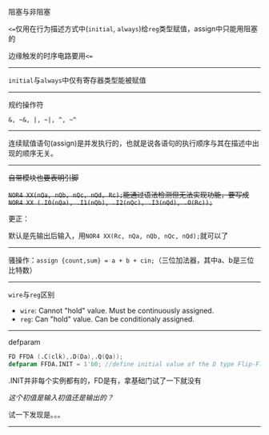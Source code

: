阻塞与非阻塞

`<=`仅用在行为描述方式中(`initial`, `always`)给`reg`类型赋值，assign中只能用阻塞的

边缘触发的时序电路要用`<=`

---

`initial`与`always`中仅有寄存器类型能被赋值

---

规约操作符

`&, ~&, |, ~|, ^, ~^`

---

连续赋值语句(assign)是并发执行的，也就是说各语句的执行顺序与其在描述中出现的顺序无关。

---

<S>自带模块也要表明引脚</S>

<S>`NOR4 XX(nQa, nQb, nQc, nQd, Rc);`能通过语法检测但无法实现功能，要写成`NOR4 XX (.I0(nQa), .I1(nQb), .I2(nQc), .I3(nQd), .O(Rc));`</S>

更正：

默认是先输出后输入，用`NOR4 XX(Rc, nQa, nQb, nQc, nQd);`就可以了

---

骚操作：`assign {count,sum} = a + b + cin;`（三位加法器，其中a、b是三位比特数）

---

`wire`与`reg`区别

- `wire`: Cannot "hold" value. Must be continuously assigned.
- `reg`:  Can "hold" value. Can be conditionaly assigned.

---

defparam

```verilog
FD FFDA (.C(clk),.D(Da),.Q(Qa));
defparam FFDA.INIT = 1'b0; //define initial value of the D type Flip-Flop
```

.INIT并非每个实例都有的，FD是有，拿基础门试了一下就没有

*这个初值是输入初值还是输出的？*

试一下发现是。。。

---

